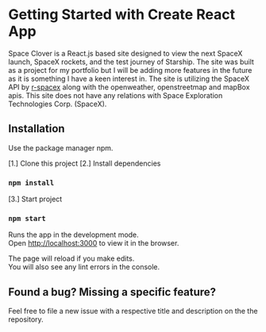 # Getting Started with Create React App

Space Clover is a React.js based site designed to view the next SpaceX launch, SpaceX rockets, and the test journey of Starship. The site was built as a project for my portfolio but I will be adding more features in the future as it is something I have a keen interest in. The site is utilizing the SpaceX API by [r-spacex](https://github.com/r-spacex/SpaceX-API) along with the openweather, openstreetmap and mapBox apis. This site does not have any relations with Space Exploration Technologies Corp. (SpaceX).


## Installation

Use the package manager npm.

[1.] Clone this project
[2.] Install dependencies

### `npm install`

[3.] Start project

### `npm start`

Runs the app in the development mode.\
Open [http://localhost:3000](http://localhost:3000) to view it in the browser.

The page will reload if you make edits.\
You will also see any lint errors in the console.


## Found a bug? Missing a specific feature?

Feel free to file a new issue with a respective title and description on the the repository.

